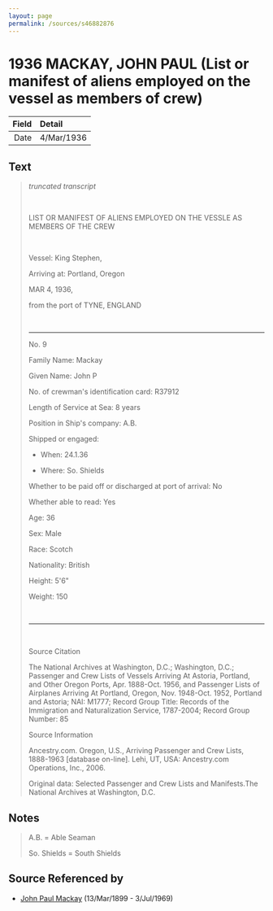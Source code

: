 ```yaml
---
layout: page
permalink: /sources/s46882876
---
```


# 1936 MACKAY, JOHN PAUL (List or manifest of aliens employed on the vessel as members of crew)

Field | Detail
---:|:---
Date | 4/Mar/1936

## Text

> _truncated transcript_
>
> <br/>
>
> LIST OR MANIFEST OF ALIENS EMPLOYED ON THE VESSLE AS MEMBERS OF THE CREW
>
> <br/>
>
> Vessel: King Stephen,
>
> Arriving at: Portland, Oregon
>
> MAR 4, 1936,
>
> from the port of TYNE, ENGLAND
>
> <br/>
>
> ---
>
> No. 9
>
> Family Name: Mackay
>
> Given Name: John P
>
> No. of crewman's identification card: R37912
>
> Length of Service at Sea: 8 years
>
> Position in Ship's company: A.B.
>
> Shipped or engaged:
>
> * When: 24.1.36
>
> * Where: So. Shields
>
> Whether to be paid off or discharged at port of arrival: No
>
> Whether able to read: Yes
>
> Age: 36
>
> Sex: Male
>
> Race: Scotch
>
> Nationality: British
>
> Height: 5'6"
>
> Weight: 150
>
> <br/>
>
> ---
>
> <br/>
>
> Source Citation
>
> The National Archives at Washington, D.C.; Washington, D.C.; Passenger and Crew Lists of Vessels Arriving At Astoria, Portland, and Other Oregon Ports, Apr. 1888-Oct. 1956, and Passenger Lists of Airplanes Arriving At Portland, Oregon, Nov. 1948-Oct. 1952, Portland and Astoria; NAI: M1777; Record Group Title: Records of the Immigration and Naturalization Service, 1787-2004; Record Group Number: 85
>
> Source Information
>
> Ancestry.com. Oregon, U.S., Arriving Passenger and Crew Lists, 1888-1963 [database on-line]. Lehi, UT, USA: Ancestry.com Operations, Inc., 2006.
>
> Original data: Selected Passenger and Crew Lists and Manifests.The National Archives at Washington, D.C.
>

## Notes

> A.B. = Able Seaman
>
> So. Shields = South Shields
>


## Source Referenced by

* [John Paul Mackay](../people/@57646474@-john-paul-mackay-b1899-3-13-d1969-7-3.md) (13/Mar/1899 - 3/Jul/1969)
